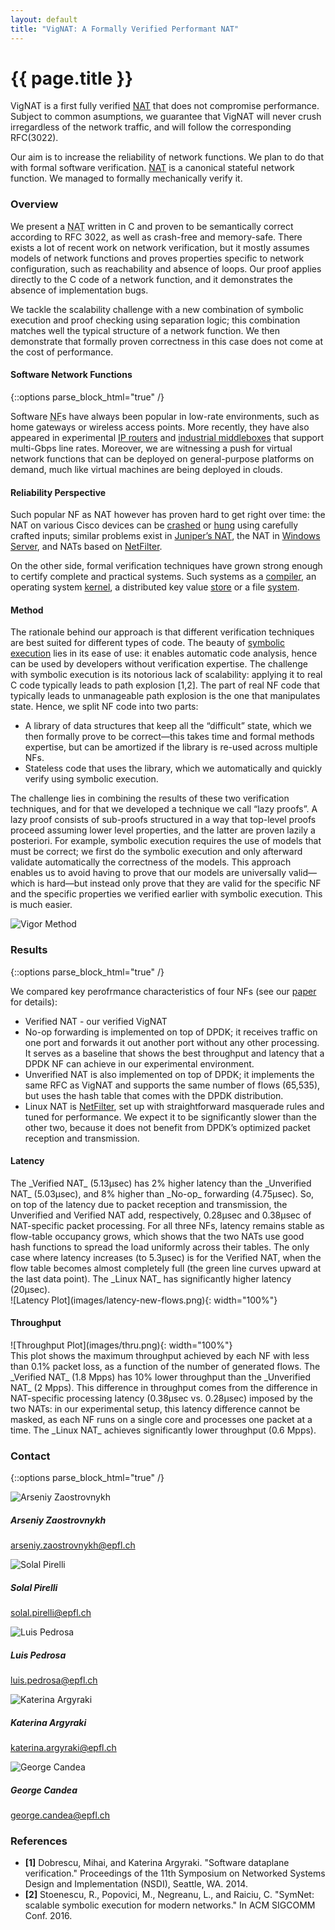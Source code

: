 ```yaml
---
layout: default
title: "VigNAT: A Formally Verified Performant NAT"
---
```


# {{ page.title }}

VigNAT is a first fully verified [NAT][NAT] that does not compromise performance.
Subject to common asumptions, we guarantee that VigNAT will never crush irregardless of the network traffic, and will follow the corresponding RFC(3022).

Our aim is to increase the reliability of network functions.
We plan to do that with formal software verification.
[NAT][NAT] is a canonical stateful network function.
We managed to formally mechanically verify it.


### Overview

We present a <abbr title="Network Address Translator">NAT</abbr> written in C and proven to be semantically correct according to RFC 3022, as well as crash-free and memory-safe.
There exists a lot of recent work on network verification, but it mostly assumes models of network functions and proves properties specific to network configuration, such as reachability and absence of loops.
Our proof applies directly to the C code of a network function, and it demonstrates the absence of implementation bugs.

We tackle the scalability challenge with a new combination of symbolic execution and proof checking using separation logic;
this combination matches well the typical structure of a network function.
We then demonstrate that formally proven correctness in this case does not come at the cost of performance.

#### Software Network Functions
{::options parse_block_html="true" /}

Software <abbr title="Network Function">NF</abbr>s have always been popular in low-rate environments, such as home gateways or wireless access points.
More recently, they have also appeared in experimental [IP routers](http://routebricks.org/) and [industrial middleboxes][brocade] that support multi-Gbps line rates.
Moreover, we are witnessing a push for virtual network functions that can be deployed on general-purpose platforms on demand, much like virtual machines are being deployed in clouds.

#### Reliability Perspective

Such popular NF as NAT however has proven hard to get right over time: the NAT on various Cisco devices can be [crashed](https://cve.mitre.org/cgi-bin/cvename.cgi?name=CVE-2015-6271) or [hung](http://cve.mitre.org/cgi-bin/cvename.cgi?name=CVE-2013-1138) using carefully crafted inputs;
similar problems exist in [Juniper’s NAT](https://cve.mitre.org/cgi-bin/cvename.cgi?name=CVE-2014-3817), the NAT in [Windows Server](https://technet.microsoft.com/en-us/library/security/ms13-064.aspx), and NATs based on [NetFilter](https://cve.mitre.org/cgi-bin/cvename.cgi?name=CVE-2014-9715).

On the other side, formal verification techniques have grown strong enough to certify complete and practical systems.
Such systems as a [compiler](http://compcert.inria.fr/), an operating
system [kernel](https://sel4.systems/), a distributed key value
[store](https://github.com/Microsoft/Ironclad/tree/master/ironfleet) or a file
[system](http://adam.chlipala.net/papers/FscqSOSP15/).

#### Method

The rationale behind our approach is that different verification techniques are best suited for different types of code.
The beauty of [symbolic execution](https://klee.github.io/) lies in its ease of use: it enables automatic code analysis, hence can be used by developers without verification expertise.
The challenge with symbolic execution is its notorious lack of scalability: applying it to real C code typically leads to path explosion [1,2].
The part of real NF code that typically leads to unmanageable path explosion is the one that manipulates state.
Hence, we split NF code into two parts:

* A library of data structures that keep all the “difficult” state, which we then formally prove to be correct—this takes time and formal methods expertise, but can be amortized if the library is re-used across multiple NFs.
* Stateless code that uses the library, which we automatically and quickly verify using symbolic execution.

The challenge lies in combining the results of these two verification techniques, and for that we developed a technique we call “lazy proofs”.
A lazy proof consists of sub-proofs structured in a way that top-level proofs proceed assuming lower level properties, and the latter are proven lazily a posteriori.
For example, symbolic execution requires the use of models that must be correct; we first do the symbolic execution and only afterward validate automatically the correctness of the models.
This approach enables us to avoid having to prove that our models are universally valid—which is hard—but instead only prove that they are valid for the specific NF and the specific properties we verified earlier with symbolic execution.
This is much easier.

![Vigor Method](images/vigor-method.svg)

[NAT]: https://en.wikipedia.org/wiki/Network_address_translation
[brocade]: http://www.brocade.com/en/products-services/software-networking/network-functions-virtualization/vyatta-network-os.html
[mac-learning]: https://en.wikipedia.org/wiki/Forwarding_information_base
[DMZ]: https://en.wikipedia.org/wiki/DMZ_(computing)

### Results
{::options parse_block_html="true" /}

We compared key perofrmance characteristics of four NFs (see our [paper](vignat-paper.pdf) for details):
*  Verified NAT - our verified VigNAT
*  No-op forwarding is implemented on top of DPDK;
   it receives traffic on one port and forwards it out another port without any other processing.
   It serves as a baseline that shows the best throughput and latency that a DPDK NF can achieve in our experimental environment.
*  Unverified NAT is also implemented on top of DPDK;
   it implements the same RFC as VigNAT and supports the same number of flows (65,535), but uses the hash table that comes with the DPDK distribution.
*  Linux NAT is [NetFilter](http://www.netfilter.org/), set up with straightforward masquerade rules and tuned for performance.
We expect it to be significantly slower than the other two, because it does not benefit from DPDK’s optimized packet reception and transmission.

#### Latency
<div class="row">
<div class="col-md-6">
The _Verified NAT_ (5.13μsec) has 2% higher latency than the _Unverified NAT_ (5.03μsec), and 8% higher than _No-op_ forwarding (4.75μsec).
So, on top of the latency due to packet reception and transmission, the Unverified and Verified NAT add, respectively, 0.28μsec and 0.38μsec of NAT-specific packet processing.
For all three NFs, latency remains stable as flow-table occupancy grows, which shows that the two NATs use good hash functions to spread the load uniformly across their tables.
The only case where latency increases (to 5.3μsec) is for the Verified NAT, when the flow table becomes almost completely full (the green line curves upward at the last data point).
The _Linux NAT_ has significantly higher latency (20μsec).
</div>
<div class="col-md-6">
![Latency Plot](images/latency-new-flows.png){: width="100%"}
</div>
</div>

#### Throughput
<div class="row">
<div class="col-md-6">
![Throughput Plot](images/thru.png){: width="100%"}
</div>
<div class="col-md-6">
This plot shows the maximum throughput achieved by each NF with less than 0.1% packet loss, as a function of the number of generated flows.
The _Verified NAT_ (1.8 Mpps) has 10% lower throughput than the _Unverified NAT_ (2 Mpps).
This difference in throughput comes from the difference in NAT-specific processing latency (0.38μsec vs. 0.28μsec) imposed by the two NATs: in our experimental setup, this latency difference cannot be masked, as each NF runs on a single core and processes one packet at a time.
The _Linux NAT_ achieves significantly lower throughput (0.6 Mpps).
</div>
</div>

### Contact
{::options parse_block_html="true" /}

<div class="row">
<div class="col-md-3 text-center">
<img class="bumshot" src="images/headshots/arseniy_small.jpg" alt="Arseniy Zaostrovnykh"/>
<h5 class="card-title">Arseniy Zaostrovnykh</h5>
<p><a href="mailto:arseniy.zaostrovnykh@epfl.ch">arseniy.zaostrovnykh@epfl.ch</a></p>
</div>

<div class="col-md-2 text-center">
<img class="card-img-top bumshot" src="images/headshots/solal_small.png" alt="Solal Pirelli"/>
<h5 class="card-title">Solal Pirelli</h5>
<p> <a href="mailto:solal.pirelli@epfl.ch">solal.pirelli@epfl.ch</a> </p>
</div>

<div class="col-md-2 text-center">
<img class="card-img-top bumshot" src="images/headshots/luis_small.jpg" alt="Luis Pedrosa"/>
<h5 class="card-title">Luis Pedrosa</h5>
<p> <a href="mailto:luis.pedrosa@epfl.ch">luis.pedrosa@epfl.ch</a> </p>
</div>

<div class="col-md-3 text-center">
<img class="card-img-top bumshot" src="images/headshots/katerina_small.jpg" alt="Katerina Argyraki"/>
<h5 class="card-title">Katerina Argyraki</h5>
<p> <a href="mailto:katerina.argyraki@epfl.ch">katerina.argyraki@epfl.ch</a> </p>
</div>

<div class="col-md-2 text-center">
<img class="card-img-top bumshot" src="images/headshots/george_small.png" alt="George Candea"/>
<h5 class="card-title">George Candea</h5>
<p> <a href="mailto:george.candea@epfl.ch">george.candea@epfl.ch</a> </p>
</div>
</div>

### References

- **\[1\]** Dobrescu, Mihai, and Katerina Argyraki. "Software dataplane verification." Proceedings of the 11th Symposium on Networked Systems Design and Implementation (NSDI), Seattle, WA. 2014.
- **\[2\]** Stoenescu, R., Popovici, M., Negreanu, L., and Raiciu, C. "SymNet: scalable symbolic execution for modern networks." In ACM SIGCOMM Conf. 2016.

